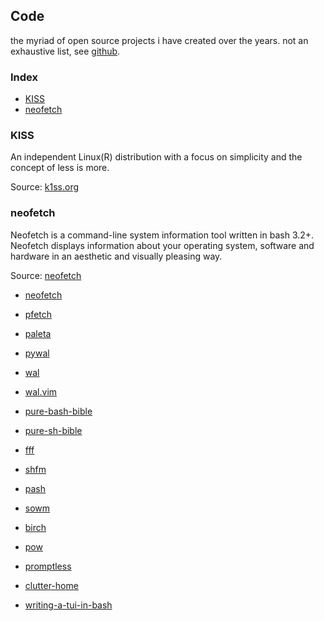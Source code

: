 ## Code

the myriad of open source projects i have created over the years.
not an exhaustive list, see [github](https://github.com/dylanaraps).


### Index

<!-- vim-markdown-toc GFM -->

* [KISS](#kiss)
* [neofetch](#neofetch)

<!-- vim-markdown-toc -->


### KISS

An independent Linux(R) distribution with a focus on simplicity and the concept of less is more.

Source: [k1ss.org](https://k1ss.org)


### neofetch

Neofetch is a command-line system information tool written in bash 3.2+. Neofetch displays information about your operating system, software and hardware in an aesthetic and visually pleasing way.

Source: [neofetch](https://github.com/dylanaraps/neofetch)



- [neofetch](https://github.com/dylanaraps/neofetch)
- [pfetch](https://github.com/dylanaraps/pfetch)

- [paleta](https://github.com/dylanaraps/paleta)

- [pywal](https://github.com/dylanaraps/pywal)
- [wal](https://github.com/dylanaraps/wal)
- [wal.vim](https://github.com/dylanaraps/wal.vim)

- [pure-bash-bible](https://github.com/dylanaraps/pure-bash-bible)
- [pure-sh-bible](https://github.com/dylanaraps/pure-sh-bible)

- [fff](https://github.com/dylanaraps/fff)
- [shfm](https://github.com/dylanaraps/shfm)

- [pash](https://github.com/dylanaraps/pash)
- [sowm](https://github.com/dylanaraps/sowm)
- [birch](https://github.com/dylanaraps/birch)
- [pow](https://github.com/dylanaraps/pow)
- [promptless](https://github.com/dylanaraps/promptless)
- [clutter-home](https://github.com/dylanaraps/clutter-home)
- [writing-a-tui-in-bash](https://github.com/dylanaraps/writing-a-tui-in-bash)
